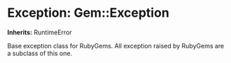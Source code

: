 # Exception: Gem::Exception
**Inherits:** RuntimeError
    

Base exception class for RubyGems.  All exception raised by RubyGems are a
subclass of this one.



